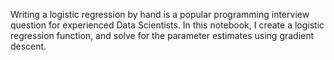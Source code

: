 
Writing a logistic regression by hand is a popular programming interview question for experienced Data Scientists. In this notebook, I create a logistic regression function, and solve for the parameter estimates using gradient descent.
